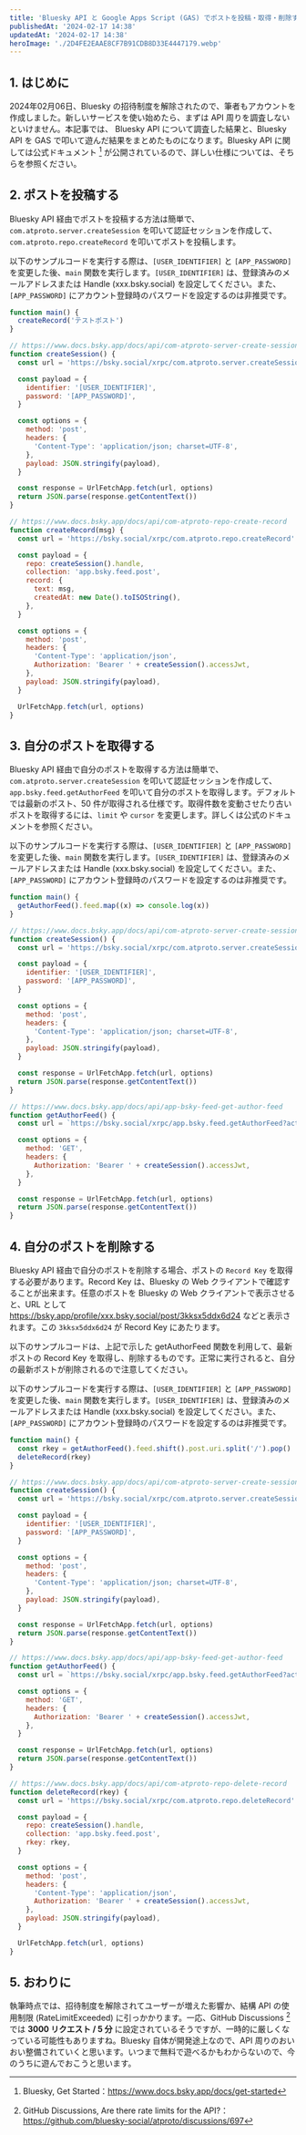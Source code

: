 ```yaml
---
title: 'Bluesky API と Google Apps Script (GAS) でポストを投稿・取得・削除する'
publishedAt: '2024-02-17 14:38'
updatedAt: '2024-02-17 14:38'
heroImage: './2D4FE2EAAE8CF7B91CDB8D33E4447179.webp'
---
```


## 1. はじめに

2024年02月06日、Bluesky の招待制度を解除されたので、筆者もアカウントを作成しました。新しいサービスを使い始めたら、まずは API 周りを調査しないといけません。本記事では、 Bluesky API について調査した結果と、Bluesky API を GAS で叩いて遊んだ結果をまとめたものになります。Bluesky API に関しては公式ドキュメント [^1] が公開されているので、詳しい仕様については、そちらを参照ください。

[^1]: Bluesky, Get Started：https://www.docs.bsky.app/docs/get-started

## 2. ポストを投稿する

Bluesky API 経由でポストを投稿する方法は簡単で、`com.atproto.server.createSession` を叩いて認証セッションを作成して、`com.atproto.repo.createRecord` を叩いてポストを投稿します。

以下のサンプルコードを実行する際は、`[USER_IDENTIFIER]` と `[APP_PASSWORD]` を変更した後、`main` 関数を実行します。`[USER_IDENTIFIER]` は、登録済みのメールアドレスまたは Handle (xxx.bsky.social) を設定してください。また、`[APP_PASSWORD]` にアカウント登録時のパスワードを設定するのは非推奨です。

```js
function main() {
  createRecord('テストポスト')
}

// https://www.docs.bsky.app/docs/api/com-atproto-server-create-session
function createSession() {
  const url = 'https://bsky.social/xrpc/com.atproto.server.createSession'

  const payload = {
    identifier: '[USER_IDENTIFIER]',
    password: '[APP_PASSWORD]',
  }

  const options = {
    method: 'post',
    headers: {
      'Content-Type': 'application/json; charset=UTF-8',
    },
    payload: JSON.stringify(payload),
  }

  const response = UrlFetchApp.fetch(url, options)
  return JSON.parse(response.getContentText())
}

// https://www.docs.bsky.app/docs/api/com-atproto-repo-create-record
function createRecord(msg) {
  const url = 'https://bsky.social/xrpc/com.atproto.repo.createRecord'

  const payload = {
    repo: createSession().handle,
    collection: 'app.bsky.feed.post',
    record: {
      text: msg,
      createdAt: new Date().toISOString(),
    },
  }

  const options = {
    method: 'post',
    headers: {
      'Content-Type': 'application/json',
      Authorization: 'Bearer ' + createSession().accessJwt,
    },
    payload: JSON.stringify(payload),
  }

  UrlFetchApp.fetch(url, options)
}
```

## 3. 自分のポストを取得する

Bluesky API 経由で自分のポストを取得する方法は簡単で、`com.atproto.server.createSession` を叩いて認証セッションを作成して、`app.bsky.feed.getAuthorFeed` を叩いて自分のポストを取得します。デフォルトでは最新のポスト、50 件が取得される仕様です。取得件数を変動させたり古いポストを取得するには、`limit` や `cursor` を変更します。詳しくは公式のドキュメントを参照ください。

以下のサンプルコードを実行する際は、`[USER_IDENTIFIER]` と `[APP_PASSWORD]` を変更した後、`main` 関数を実行します。`[USER_IDENTIFIER]` は、登録済みのメールアドレスまたは Handle (xxx.bsky.social) を設定してください。また、`[APP_PASSWORD]` にアカウント登録時のパスワードを設定するのは非推奨です。

```js
function main() {
  getAuthorFeed().feed.map((x) => console.log(x))
}

// https://www.docs.bsky.app/docs/api/com-atproto-server-create-session
function createSession() {
  const url = 'https://bsky.social/xrpc/com.atproto.server.createSession'

  const payload = {
    identifier: '[USER_IDENTIFIER]',
    password: '[APP_PASSWORD]',
  }

  const options = {
    method: 'post',
    headers: {
      'Content-Type': 'application/json; charset=UTF-8',
    },
    payload: JSON.stringify(payload),
  }

  const response = UrlFetchApp.fetch(url, options)
  return JSON.parse(response.getContentText())
}

// https://www.docs.bsky.app/docs/api/app-bsky-feed-get-author-feed
function getAuthorFeed() {
  const url = `https://bsky.social/xrpc/app.bsky.feed.getAuthorFeed?actor=${createSession().handle}`

  const options = {
    method: 'GET',
    headers: {
      Authorization: 'Bearer ' + createSession().accessJwt,
    },
  }

  const response = UrlFetchApp.fetch(url, options)
  return JSON.parse(response.getContentText())
}
```

## 4. 自分のポストを削除する

Bluesky API 経由で自分のポストを削除する場合、ポストの `Record Key` を取得する必要があります。Record Key は、Bluesky の Web クライアントで確認することが出来ます。任意のポストを Bluesky の Web クライアントで表示させると、URL として https://bsky.app/profile/xxx.bsky.social/post/3kksx5ddx6d24 などと表示されます。この `3kksx5ddx6d24` が Record Key にあたります。

以下のサンプルコードは、上記で示した getAuthorFeed 関数を利用して、最新ポストの Record Key を取得し、削除するものです。正常に実行されると、自分の最新ポストが削除されるので注意してください。

以下のサンプルコードを実行する際は、`[USER_IDENTIFIER]` と `[APP_PASSWORD]` を変更した後、`main` 関数を実行します。`[USER_IDENTIFIER]` は、登録済みのメールアドレスまたは Handle (xxx.bsky.social) を設定してください。また、`[APP_PASSWORD]` にアカウント登録時のパスワードを設定するのは非推奨です。

```js
function main() {
  const rkey = getAuthorFeed().feed.shift().post.uri.split('/').pop()
  deleteRecord(rkey)
}

// https://www.docs.bsky.app/docs/api/com-atproto-server-create-session
function createSession() {
  const url = 'https://bsky.social/xrpc/com.atproto.server.createSession'

  const payload = {
    identifier: '[USER_IDENTIFIER]',
    password: '[APP_PASSWORD]',
  }

  const options = {
    method: 'post',
    headers: {
      'Content-Type': 'application/json; charset=UTF-8',
    },
    payload: JSON.stringify(payload),
  }

  const response = UrlFetchApp.fetch(url, options)
  return JSON.parse(response.getContentText())
}

// https://www.docs.bsky.app/docs/api/app-bsky-feed-get-author-feed
function getAuthorFeed() {
  const url = `https://bsky.social/xrpc/app.bsky.feed.getAuthorFeed?actor=${createSession().handle}`

  const options = {
    method: 'GET',
    headers: {
      Authorization: 'Bearer ' + createSession().accessJwt,
    },
  }

  const response = UrlFetchApp.fetch(url, options)
  return JSON.parse(response.getContentText())
}

// https://www.docs.bsky.app/docs/api/com-atproto-repo-delete-record
function deleteRecord(rkey) {
  const url = 'https://bsky.social/xrpc/com.atproto.repo.deleteRecord'

  const payload = {
    repo: createSession().handle,
    collection: 'app.bsky.feed.post',
    rkey: rkey,
  }

  const options = {
    method: 'post',
    headers: {
      'Content-Type': 'application/json',
      Authorization: 'Bearer ' + createSession().accessJwt,
    },
    payload: JSON.stringify(payload),
  }

  UrlFetchApp.fetch(url, options)
}
```

## 5. おわりに

執筆時点では、招待制度を解除されてユーザーが増えた影響か、結構 API の使用制限 (RateLimitExceeded) に引っかかります。一応、GitHub Discussions [^2] では **3000 リクエスト / 5 分** に設定されているそうですが、一時的に厳しくなっている可能性もありますね。Bluesky 自体が開発途上なので、API 周りのおいおい整備されていくと思います。いつまで無料で遊べるかもわからないので、今のうちに遊んでおこうと思います。

[^2]: GitHub Discussions, Are there rate limits for the API?：https://github.com/bluesky-social/atproto/discussions/697
